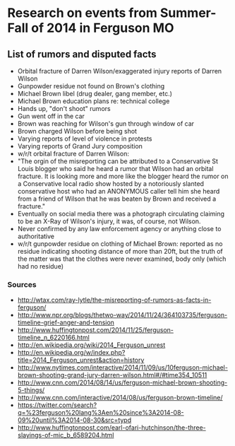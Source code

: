 # Research on events from Summer-Fall of 2014 in Ferguson MO

## List of rumors and disputed facts
- Orbital fracture of Darren Wilson/exaggerated injury reports of Darren Wilson
- Gunpowder residue not found on Brown's clothing
- Michael Brown libel (drug dealer, gang member, etc.)
- Michael Brown education plans re: technical college
- Hands up, "don't shoot" rumors
- Gun went off in the car
- Brown was reaching for Wilson's gun through window of car
- Brown charged Wilson before being shot
- Varying reports of level of violence in protests
- Varying reports of Grand Jury composition
- w/r/t orbital fracture of Darren Wilson: 
- "The orgin of the misreporting can be attributed to a Conservative St Louis blogger who said he heard a rumor that Wilson had an orbital fracture. It is looking more and more like the blogger heard the rumor on a Conservative local radio show hosted by a notoriously slanted conservative host who had an ANONYMOUS caller tell him she heard from a friend of Wilson that he was beaten by Brown and received a fracture."
- Eventually on social media there was a photograph circulating claiming to be an X-Ray of Wilson's injury, it was, of course, not Wilson.
- Never confirmed by any law enforcement agency or anything close to authoritative
- w/r/t gunpowder residue on clothing of Michael Brown: reported as no residue indicating shooting distance of more than 20ft, but the truth of the matter was that the clothes were never examined, body only (which had no residue)

### Sources
- http://wtax.com/ray-lytle/the-misreporting-of-rumors-as-facts-in-ferguson/
- http://www.npr.org/blogs/thetwo-way/2014/11/24/364103735/ferguson-timeline-grief-anger-and-tension
- http://www.huffingtonpost.com/2014/11/25/ferguson-timeline_n_6220166.html
- http://en.wikipedia.org/wiki/2014_Ferguson_unrest
- http://en.wikipedia.org/w/index.php?title=2014_Ferguson_unrest&action=history
- http://www.nytimes.com/interactive/2014/11/09/us/10ferguson-michael-brown-shooting-grand-jury-darren-wilson.html#/#time354_10511
- http://www.cnn.com/2014/08/14/us/ferguson-michael-brown-shooting-5-things/
- http://www.cnn.com/interactive/2014/08/us/ferguson-brown-timeline/
- https://twitter.com/search?q=%23ferguson%20lang%3Aen%20since%3A2014-08-09%20until%3A2014-08-30&src=typd
- http://www.huffingtonpost.com/earl-ofari-hutchinson/the-three-slayings-of-mic_b_6589204.html